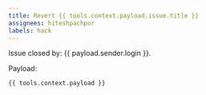 ```yaml
---
title: Revert {{ tools.context.payload.issue.title }}
assignees: hiteshpachpor
labels: hack
---
```

Issue closed by: {{ payload.sender.login }}.

Payload:

```
{{ tools.context.payload }}
```
